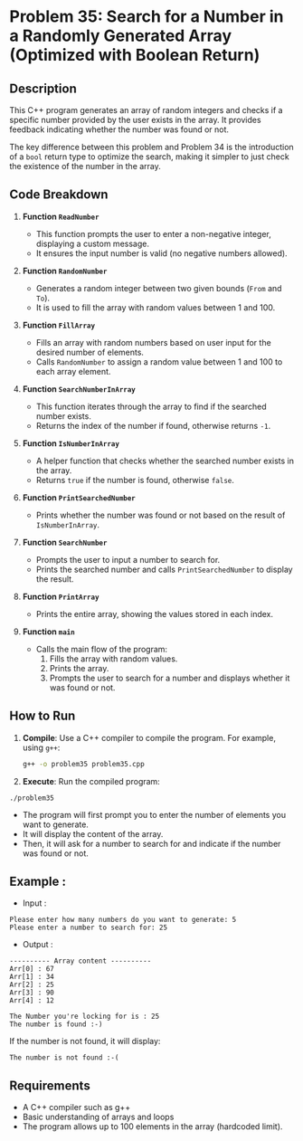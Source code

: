 # Problem 35: Search for a Number in a Randomly Generated Array (Optimized with Boolean Return)

## Description
This C++ program generates an array of random integers and checks if a specific number provided by the user exists in the array. It provides feedback indicating whether the number was found or not.

The key difference between this problem and Problem 34 is the introduction of a `bool` return type to optimize the search, making it simpler to just check the existence of the number in the array.

## Code Breakdown

1. **Function `ReadNumber`**
   - This function prompts the user to enter a non-negative integer, displaying a custom message.
   - It ensures the input number is valid (no negative numbers allowed).

2. **Function `RandomNumber`**
   - Generates a random integer between two given bounds (`From` and `To`).
   - It is used to fill the array with random values between 1 and 100.

3. **Function `FillArray`**
   - Fills an array with random numbers based on user input for the desired number of elements.
   - Calls `RandomNumber` to assign a random value between 1 and 100 to each array element.

4. **Function `SearchNumberInArray`**
   - This function iterates through the array to find if the searched number exists.
   - Returns the index of the number if found, otherwise returns `-1`.

5. **Function `IsNumberInArray`**
   - A helper function that checks whether the searched number exists in the array.
   - Returns `true` if the number is found, otherwise `false`.

6. **Function `PrintSearchedNumber`**
   - Prints whether the number was found or not based on the result of `IsNumberInArray`.

7. **Function `SearchNumber`**
   - Prompts the user to input a number to search for.
   - Prints the searched number and calls `PrintSearchedNumber` to display the result.

8. **Function `PrintArray`**
   - Prints the entire array, showing the values stored in each index.

9. **Function `main`**
   - Calls the main flow of the program:
     1. Fills the array with random values.
     2. Prints the array.
     3. Prompts the user to search for a number and displays whether it was found or not.

## How to Run

1. **Compile**: Use a C++ compiler to compile the program. For example, using `g++`:
   ```bash
   g++ -o problem35 problem35.cpp
   ```

 2. **Execute**: Run the compiled program:
 ```
./problem35
 ```
* The program will first prompt you to enter the number of elements you want to generate.
* It will display the content of the array.
* Then, it will ask for a number to search for and indicate if the number was found or not.
## Example :
 - Input :
 ```
Please enter how many numbers do you want to generate: 5
Please enter a number to search for: 25
 ```
 - Output :

```
---------- Array content ----------
Arr[0] : 67
Arr[1] : 34
Arr[2] : 25
Arr[3] : 90
Arr[4] : 12

The Number you're locking for is : 25
The number is found :-)
```
If the number is not found, it will display:
```
The number is not found :-(
```
## Requirements
- A C++ compiler such as g++
- Basic understanding of arrays and loops
- The program allows up to 100 elements in the array (hardcoded limit).